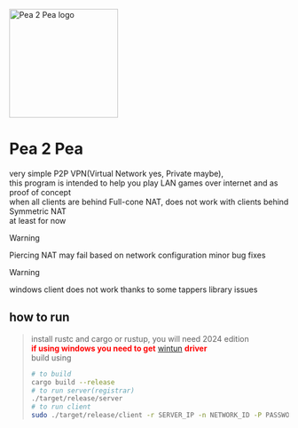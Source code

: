 <img src="https://git.pupes.org/PoliEcho/pea_2_pea/raw/branch/master/logo.svg" alt="Pea 2 Pea logo" width="196"></img>
# Pea 2 Pea  
very simple P2P VPN(Virtual Network yes, Private maybe),  
this program is intended to help you play LAN games over internet and as proof of concept  
when all clients are behind Full-cone NAT, does not work with clients behind Symmetric NAT  
at least for now  


> [!WARNING]  
> Piercing NAT may fail based on network configuration minor bug fixes  

> [!WARNING]    
>  windows client does not work thanks to some tappers library issues

## how to run  
> install rustc and cargo or rustup, you will need 2024 edition  
> <b><span style='color: red;'>if using windows you need to get</span></b> [wintun](https://www.wintun.net/)  <b><span style='color: red;'>driver</span></b>  
> build using  
> ```bash
> # to build
> cargo build --release
> # to run server(registrar)
> ./target/release/server
> # to run client
> sudo ./target/release/client -r SERVER_IP -n NETWORK_ID -P PASSWORD # password is optional
> ```